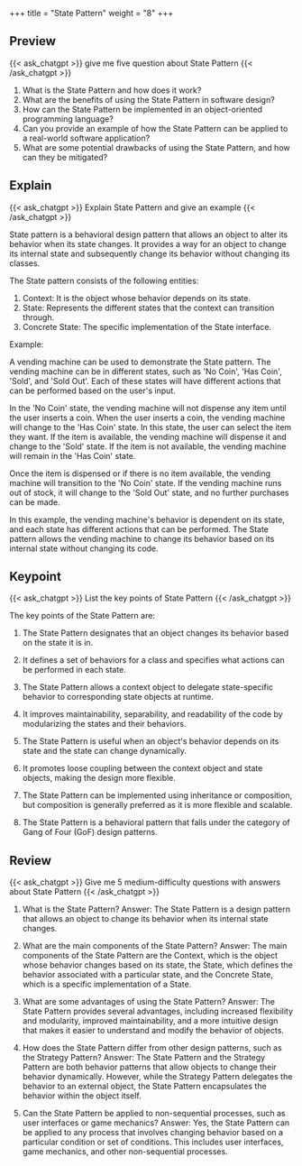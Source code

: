 +++
title = "State Pattern"
weight = "8"
+++
## Preview
{{< ask_chatgpt >}}
give me five question about State Pattern
{{< /ask_chatgpt >}}



1. What is the State Pattern and how does it work?
2. What are the benefits of using the State Pattern in software design?
3. How can the State Pattern be implemented in an object-oriented programming language?
4. Can you provide an example of how the State Pattern can be applied to a real-world software application?
5. What are some potential drawbacks of using the State Pattern, and how can they be mitigated?   

## Explain
{{< ask_chatgpt >}}
Explain State Pattern and give an example
{{< /ask_chatgpt >}}



State pattern is a behavioral design pattern that allows an object to alter its behavior when its state changes. It provides a way for an object to change its internal state and subsequently change its behavior without changing its classes. 

The State pattern consists of the following entities: 

1. Context: It is the object whose behavior depends on its state. 
2. State: Represents the different states that the context can transition through. 
3. Concrete State: The specific implementation of the State interface. 

Example: 

A vending machine can be used to demonstrate the State pattern. The vending machine can be in different states, such as 'No Coin', 'Has Coin', 'Sold', and 'Sold Out'. Each of these states will have different actions that can be performed based on the user's input. 

In the 'No Coin' state, the vending machine will not dispense any item until the user inserts a coin. When the user inserts a coin, the vending machine will change to the 'Has Coin' state. In this state, the user can select the item they want. If the item is available, the vending machine will dispense it and change to the 'Sold' state. If the item is not available, the vending machine will remain in the 'Has Coin' state. 

Once the item is dispensed or if there is no item available, the vending machine will transition to the 'No Coin' state. If the vending machine runs out of stock, it will change to the 'Sold Out' state, and no further purchases can be made. 

In this example, the vending machine's behavior is dependent on its state, and each state has different actions that can be performed. The State pattern allows the vending machine to change its behavior based on its internal state without changing its code.   

## Keypoint
{{< ask_chatgpt >}}
List the key points of State Pattern
{{< /ask_chatgpt >}}



The key points of the State Pattern are:

1. The State Pattern designates that an object changes its behavior based on the state it is in.

2. It defines a set of behaviors for a class and specifies what actions can be performed in each state.

3. The State Pattern allows a context object to delegate state-specific behavior to corresponding state objects at runtime.

4. It improves maintainability, separability, and readability of the code by modularizing the states and their behaviors.

5. The State Pattern is useful when an object's behavior depends on its state and the state can change dynamically.

6. It promotes loose coupling between the context object and state objects, making the design more flexible.

7. The State Pattern can be implemented using inheritance or composition, but composition is generally preferred as it is more flexible and scalable.

8. The State Pattern is a behavioral pattern that falls under the category of Gang of Four (GoF) design patterns.   

## Review
{{< ask_chatgpt >}}
Give me 5 medium-difficulty questions with answers about State Pattern
{{< /ask_chatgpt >}}



1. What is the State Pattern?
Answer: The State Pattern is a design pattern that allows an object to change its behavior when its internal state changes.

2. What are the main components of the State Pattern?
Answer: The main components of the State Pattern are the Context, which is the object whose behavior changes based on its state, the State, which defines the behavior associated with a particular state, and the Concrete State, which is a specific implementation of a State.

3. What are some advantages of using the State Pattern?
Answer: The State Pattern provides several advantages, including increased flexibility and modularity, improved maintainability, and a more intuitive design that makes it easier to understand and modify the behavior of objects.

4. How does the State Pattern differ from other design patterns, such as the Strategy Pattern?
Answer: The State Pattern and the Strategy Pattern are both behavior patterns that allow objects to change their behavior dynamically. However, while the Strategy Pattern delegates the behavior to an external object, the State Pattern encapsulates the behavior within the object itself.

5. Can the State Pattern be applied to non-sequential processes, such as user interfaces or game mechanics?
Answer: Yes, the State Pattern can be applied to any process that involves changing behavior based on a particular condition or set of conditions. This includes user interfaces, game mechanics, and other non-sequential processes.   


